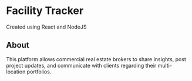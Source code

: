 # Facility Tracker

Created using React and NodeJS

## About

This platform allows commercial real estate brokers to share insights, post project updates, and communicate with clients regarding their multi-location portfolios.
